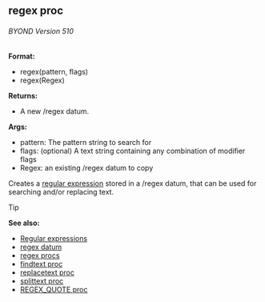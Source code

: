 ## regex proc 
###### BYOND Version 510


**Format:**
+   regex(pattern, flags)
+   regex(Regex)

**Returns:**
+   A new /regex datum.

**Args:**
+   pattern: The pattern string to search for
+   flags: (optional) A text string containing any combination of
    modifier flags
+   Regex: an existing /regex datum to copy


Creates a [regular expression](/ref/notes/regex.md)  stored in
a /regex datum, that can be used for searching and/or replacing text.

> [!TIP] 
> **See also:**
> +   [Regular expressions](/ref/notes/regex.md) 
> +   [regex datum](/ref/regex.md) 
> +   [regex procs](/ref/regex/proc.md) 
> +   [findtext proc](/ref/proc/findtext.md) 
> +   [replacetext proc](/ref/proc/replacetext.md) 
> +   [splittext proc](/ref/proc/splittext.md) 
> +   [REGEX_QUOTE proc](/ref/proc/REGEX_QUOTE.md) 